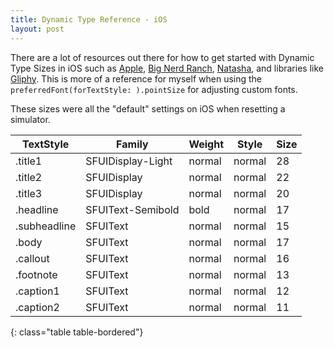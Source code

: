 ```yaml
---
title: Dynamic Type Reference - iOS
layout: post
---
```


There are a lot of resources out there for how to get started with Dynamic Type Sizes in iOS such as [Apple](https://developer.apple.com/ios/human-interface-guidelines/visual-design/typography/), [Big Nerd Ranch](https://github.com/bignerdranch/BNRDynamicTypeManager), [Natasha](https://www.natashatherobot.com/ios-8-self-sizing-table-view-cells-with-dynamic-type/), and libraries like [Gliphy](https://github.com/tallwave/Gliphy). This is more of a reference for myself when using the `preferredFont(forTextStyle: ).pointSize` for adjusting custom fonts.

These sizes were all the "default" settings on iOS when resetting a simulator.

| TextStyle | Family | Weight | Style | Size |
|-----------|--------|--------|-------|------|
| .title1 | SFUIDisplay-Light | normal | normal | 28 |
| .title2 | SFUIDisplay | normal | normal | 22 |
| .title3 | SFUIDisplay | normal | normal | 20 |
| .headline | SFUIText-Semibold | bold | normal | 17 |
| .subheadline | SFUIText | normal | normal | 15 |
| .body | SFUIText | normal | normal | 17 |
| .callout | SFUIText | normal | normal | 16 |
| .footnote | SFUIText | normal | normal | 13 |
| .caption1 | SFUIText | normal | normal | 12 |
| .caption2 | SFUIText | normal | normal | 11 |
{: class="table table-bordered"}
